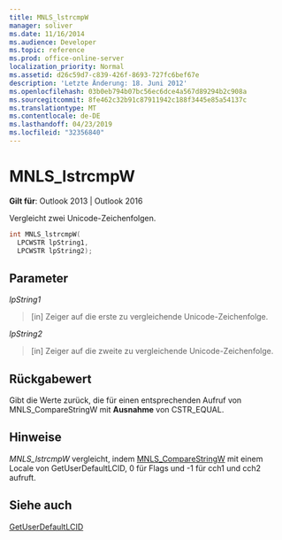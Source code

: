 ```yaml
---
title: MNLS_lstrcmpW
manager: soliver
ms.date: 11/16/2014
ms.audience: Developer
ms.topic: reference
ms.prod: office-online-server
localization_priority: Normal
ms.assetid: d26c59d7-c839-426f-8693-727fc6bef67e
description: 'Letzte Änderung: 18. Juni 2012'
ms.openlocfilehash: 03b0eb794b07bc56ec6dce4a567d89294b2c908a
ms.sourcegitcommit: 8fe462c32b91c87911942c188f3445e85a54137c
ms.translationtype: MT
ms.contentlocale: de-DE
ms.lasthandoff: 04/23/2019
ms.locfileid: "32356840"
---
```

# <a name="mnls_lstrcmpw"></a>MNLS_lstrcmpW

 
  
**Gilt für**: Outlook 2013 | Outlook 2016 
  
Vergleicht zwei Unicode-Zeichenfolgen.
  
```cpp
int MNLS_lstrcmpW(
  LPCWSTR lpString1,
  LPCWSTR lpString2);
```

## <a name="parameters"></a>Parameter

 _lpString1_
  
> [in] Zeiger auf die erste zu vergleichende Unicode-Zeichenfolge.
    
 _lpString2_
  
> [in] Zeiger auf die zweite zu vergleichende Unicode-Zeichenfolge.
    
## <a name="return-value"></a>Rückgabewert

Gibt die Werte zurück, die für einen entsprechenden Aufruf von MNLS_CompareStringW mit **Ausnahme** von CSTR_EQUAL. 
  
## <a name="remarks"></a>Hinweise

 _MNLS_lstrcmpW_ vergleicht, indem [MNLS_CompareStringW](mnls_comparestringw.md) mit einem Locale von GetUserDefaultLCID, 0 für Flags und -1 für cch1 und cch2 aufruft. 
  
## <a name="see-also"></a>Siehe auch



[GetUserDefaultLCID](https://msdn.microsoft.com/library/dd318135%28VS.85%29.aspx)

